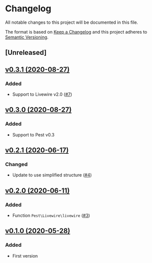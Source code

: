 # Changelog
All notable changes to this project will be documented in this file.

The format is based on [Keep a Changelog](http://keepachangelog.com/)
and this project adheres to [Semantic Versioning](http://semver.org/).

## [Unreleased]

## [v0.3.1 (2020-08-27)](https://github.com/pestphp/pest-plugin-livewire/compare/v0.3.0...v0.3.1)
### Added
- Support to Livewire v2.0 ([#7](https://github.com/pestphp/pest-plugin-livewire/pull/7))

## [v0.3.0 (2020-08-27)](https://github.com/pestphp/pest-plugin-livewire/compare/v0.2.1...v0.3.0)
### Added
- Support to Pest v0.3

## [v0.2.1 (2020-06-17)](https://github.com/pestphp/pest-plugin-livewire/compare/v0.2.0...v0.2.1)
### Changed
- Update to use simplified structure ([#4](https://github.com/pestphp/pest-plugin-livewire/pull/4))

## [v0.2.0 (2020-06-11)](https://github.com/pestphp/pest-plugin-livewire/compare/v0.1.0...v0.2.0)
### Added
- Function `Pest\Livewire\livewire` ([#3](https://github.com/pestphp/pest-plugin-livewire/pull/3))

## [v0.1.0 (2020-05-28)](https://github.com/pestphp/pest-plugin-livewire/commit/243a005072e507d3e8381a039ad5ad80cce3a30d)
### Added
- First version
